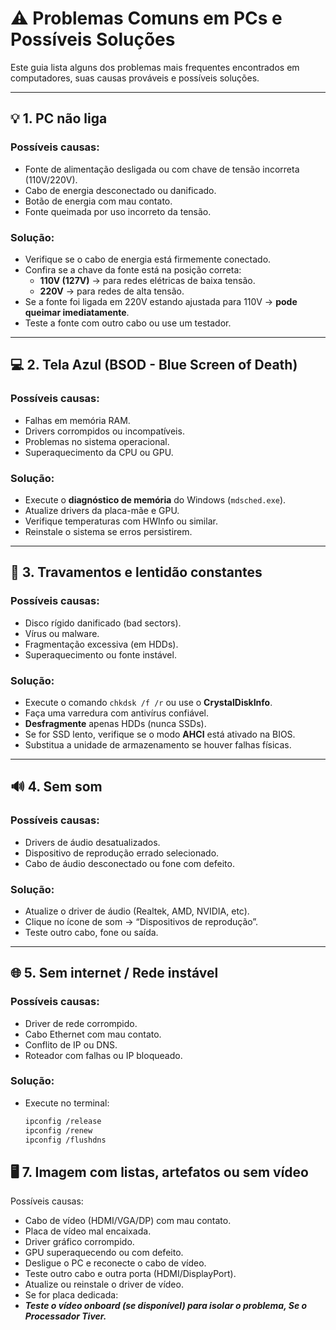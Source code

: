 # ⚠️ Problemas Comuns em PCs e Possíveis Soluções

Este guia lista alguns dos problemas mais frequentes encontrados em computadores, suas causas prováveis e possíveis soluções.

---

## 💡 1. PC não liga

### Possíveis causas:
- Fonte de alimentação desligada ou com chave de tensão incorreta (110V/220V).
- Cabo de energia desconectado ou danificado.
- Botão de energia com mau contato.
- Fonte queimada por uso incorreto da tensão.

### Solução:
- Verifique se o cabo de energia está firmemente conectado.
- Confira se a chave da fonte está na posição correta:
  - **110V (127V)** → para redes elétricas de baixa tensão.
  - **220V** → para redes de alta tensão.
- Se a fonte foi ligada em 220V estando ajustada para 110V → **pode queimar imediatamente**.
- Teste a fonte com outro cabo ou use um testador.

---


## 💻 2. Tela Azul (BSOD - Blue Screen of Death)

### Possíveis causas:
- Falhas em memória RAM.
- Drivers corrompidos ou incompatíveis.
- Problemas no sistema operacional.
- Superaquecimento da CPU ou GPU.

### Solução:
- Execute o **diagnóstico de memória** do Windows (`mdsched.exe`).
- Atualize drivers da placa-mãe e GPU.
- Verifique temperaturas com HWInfo ou similar.
- Reinstale o sistema se erros persistirem.

---

## 🧱 3. Travamentos e lentidão constantes

### Possíveis causas:
- Disco rígido danificado (bad sectors).
- Vírus ou malware.
- Fragmentação excessiva (em HDDs).
- Superaquecimento ou fonte instável.

### Solução:
- Execute o comando `chkdsk /f /r` ou use o **CrystalDiskInfo**.
- Faça uma varredura com antivírus confiável.
- **Desfragmente** apenas HDDs (nunca SSDs).
- Se for SSD lento, verifique se o modo **AHCI** está ativado na BIOS.
- Substitua a unidade de armazenamento se houver falhas físicas.

---

## 🔊 4. Sem som

### Possíveis causas:
- Drivers de áudio desatualizados.
- Dispositivo de reprodução errado selecionado.
- Cabo de áudio desconectado ou fone com defeito.

### Solução:
- Atualize o driver de áudio (Realtek, AMD, NVIDIA, etc).
- Clique no ícone de som → “Dispositivos de reprodução”.
- Teste outro cabo, fone ou saída.

---

## 🌐 5. Sem internet / Rede instável

### Possíveis causas:
- Driver de rede corrompido.
- Cabo Ethernet com mau contato.
- Conflito de IP ou DNS.
- Roteador com falhas ou IP bloqueado.

### Solução:
- Execute no terminal:
  ```bash
  ipconfig /release
  ipconfig /renew
  ipconfig /flushdns
  ```

## 🖥️ 7. Imagem com listas, artefatos ou sem vídeo
Possíveis causas:
- Cabo de vídeo (HDMI/VGA/DP) com mau contato.
- Placa de vídeo mal encaixada.
- Driver gráfico corrompido.
- GPU superaquecendo ou com defeito.
- Desligue o PC e reconecte o cabo de vídeo.
- Teste outro cabo e outra porta (HDMI/DisplayPort).
- Atualize ou reinstale o driver de vídeo.
- Se for placa dedicada:
- ***Teste o vídeo onboard (se disponível) para isolar o problema, Se o Processador Tiver.***
